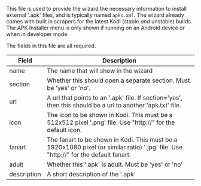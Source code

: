 This file is used to provide the wizard the necessary information to install external '.apk' files, and is typically named `apks.xml`. The wizard already comes with built in scrapers for the latest Kodi (stable *and* unstable) builds. The APK Installer menu is only shown if running on an Android device or when in developer mode.

The fields in this file are all required.

| Field | Description |
| ----- | ----------- |
| name  | The name that will show in the wizard |
| section | Whether this should open a separate section. Must be 'yes' or 'no'. |
| url | A url that points to an '.apk' file. If section='yes', then this should be a url to another 'apk.txt' file. |
| icon | The icon to be shown in Kodi. This must be a 512x512 pixel '.png' file. Use "http://" for the default icon. |
| fanart | The fanart to be shown in Kodi. This must be a 1920x1080 pixel (or similar ratio) '.jpg' file. Use "http://" for the default fanart. |
| adult | Whether this '.apk' is adult. Must be 'yes' or 'no' |
| description | A short description of the '.apk' |